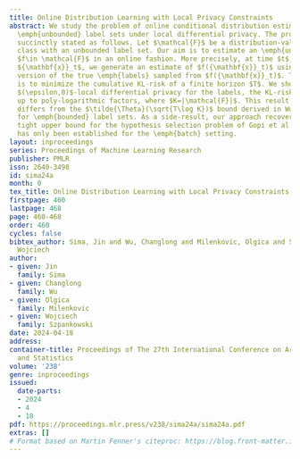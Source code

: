 ```yaml
---
title: Online Distribution Learning with Local Privacy Constraints
abstract: We study the problem of online conditional distribution estimation with
  \emph{unbounded} label sets under local differential privacy. The problem may be
  succinctly stated as follows. Let $\mathcal{F}$ be a distribution-valued function
  class with an unbounded label set. Our aim is to estimate an \emph{unknown} function
  $f\in \mathcal{F}$ in an online fashion. More precisely, at time $t$, given a sample
  ${\mathbf{x}}_t$, we generate an estimate of $f({\mathbf{x}}_t)$ using only a \emph{privatized}
  version of the true \emph{labels} sampled from $f({\mathbf{x}}_t)$. The objective
  is to minimize the cumulative KL-risk of a finite horizon $T$. We show that under
  $(\epsilon,0)$-local differential privacy for the labels, the KL-risk equals $\tilde{\Theta}(\frac{1}{\epsilon}\sqrt{KT}),$
  up to poly-logarithmic factors, where $K=|\mathcal{F}|$. This result significantly
  differs from the $\tilde{\Theta}(\sqrt{T\log K})$ bound derived in Wu et al., (2023a)
  for \emph{bounded} label sets. As a side-result, our approach recovers a nearly
  tight upper bound for the hypothesis selection problem of Gopi et al., (2020), which
  has only been established for the \emph{batch} setting.
layout: inproceedings
series: Proceedings of Machine Learning Research
publisher: PMLR
issn: 2640-3498
id: sima24a
month: 0
tex_title: Online Distribution Learning with Local Privacy Constraints
firstpage: 460
lastpage: 468
page: 460-468
order: 460
cycles: false
bibtex_author: Sima, Jin and Wu, Changlong and Milenkovic, Olgica and Szpankowski,
  Wojciech
author:
- given: Jin
  family: Sima
- given: Changlong
  family: Wu
- given: Olgica
  family: Milenkovic
- given: Wojciech
  family: Szpankowski
date: 2024-04-18
address:
container-title: Proceedings of The 27th International Conference on Artificial Intelligence
  and Statistics
volume: '238'
genre: inproceedings
issued:
  date-parts:
  - 2024
  - 4
  - 18
pdf: https://proceedings.mlr.press/v238/sima24a/sima24a.pdf
extras: []
# Format based on Martin Fenner's citeproc: https://blog.front-matter.io/posts/citeproc-yaml-for-bibliographies/
---
```

